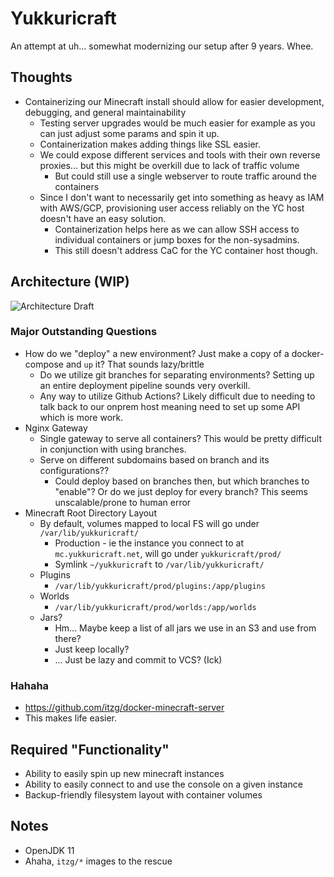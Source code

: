 # Yukkuricraft

An attempt at uh... somewhat modernizing our setup after 9 years. Whee.

## Thoughts
- Containerizing our Minecraft install should allow for easier development, debugging, and general maintainability
    - Testing server upgrades would be much easier for example as you can just adjust some params and spin it up.
    - Containerization makes adding things like SSL easier.
    - We could expose different services and tools with their own reverse proxies... but this might be overkill due to lack of traffic volume
        - But could still use a single webserver to route traffic around the containers
    - Since I don't want to necessarily get into something as heavy as IAM with AWS/GCP, provisioning user access reliably on the YC host doesn't have an easy solution.
        - Containerization helps here as we can allow SSH access to individual containers or jump boxes for the non-sysadmins.
        - This still doesn't address CaC for the YC container host though.

## Architecture (WIP)

![Architecture Draft](https://lucid.app/publicSegments/view/c3058b49-3abb-4443-81e9-e89ee0b908e6/image.png)

### Major Outstanding Questions
- How do we "deploy" a new environment? Just make a copy of a docker-compose and `up` it? That sounds lazy/brittle
    - Do we utilize git branches for separating environments? Setting up an entire deployment pipeline sounds very overkill.
    - Any way to utilize Github Actions? Likely difficult due to needing to talk back to our onprem host meaning need to set up some API which is more work.
- Nginx Gateway
    - Single gateway to serve all containers? This would be pretty difficult in conjunction with using branches.
    - Serve on different subdomains based on branch and its configurations??
        - Could deploy based on branches then, but which branches to "enable"? Or do we just deploy for every branch? This seems unscalable/prone to human error
- Minecraft Root Directory Layout
    - By default, volumes mapped to local FS will go under `/var/lib/yukkuricraft/`
        - Production - ie the instance you connect to at `mc.yukkuricraft.net`, will go under `yukkuricraft/prod/`
        - Symlink `~/yukkuricraft` to `/var/lib/yukkuricraft/`
    - Plugins
        - `/var/lib/yukkuricraft/prod/plugins:/app/plugins`
    - Worlds
        - `/var/lib/yukkuricraft/prod/worlds:/app/worlds`
    - Jars?
        - Hm... Maybe keep a list of all jars we use in an S3 and use from there?
        - Just keep locally?
        - ... Just be lazy and commit to VCS? (Ick)


### Hahaha
- https://github.com/itzg/docker-minecraft-server
- This makes life easier.

## Required "Functionality"
- Ability to easily spin up new minecraft instances
- Ability to easily connect to and use the console on a given instance
- Backup-friendly filesystem layout with container volumes


## Notes
- OpenJDK 11
- Ahaha, `itzg/*` images to the rescue
